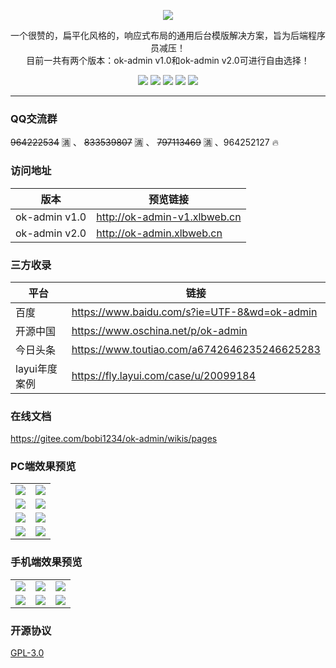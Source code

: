 <p align="center">
    <img src="https://images.gitee.com/uploads/images/2020/0104/191351_cded9f44_1152471.png"/>
    <p align="center">
        一个很赞的，扁平化风格的，响应式布局的通用后台模版解决方案，旨为后端程序员减压！
        <br/>
        目前一共有两个版本：ok-admin v1.0和ok-admin v2.0可进行自由选择！
    </p>
    <p align="center">
        <img src="https://img.shields.io/badge/layui-2.5.5-brightgreen.svg">
        <img src="https://img.shields.io/badge/zTree-3.5.40-brightgreen.svg">
        <img src="https://img.shields.io/badge/NProgress-0.2.0-brightgreen.svg">
        <img src="https://img.shields.io/badge/ECharts-2.0-brightgreen.svg">
        <img src="https://img.shields.io/badge/Animate.css-3.7.0-brightgreen.svg">
    </p>
</p>

---

### QQ交流群

~~964222534~~ 🈵️ 、 ~~833539807~~ 🈵️ 、 ~~797113469~~ 🈵️ 、964252127 🔥

### 访问地址

| 版本 | 预览链接 |
| ---- | ---- |
| ok-admin v1.0 | http://ok-admin-v1.xlbweb.cn |
| ok-admin v2.0  | http://ok-admin.xlbweb.cn |

### 三方收录

| 平台 | 链接 |
| ---- | ---- |
| 百度 | https://www.baidu.com/s?ie=UTF-8&wd=ok-admin |
| 开源中国 | https://www.oschina.net/p/ok-admin |
| 今日头条 | https://www.toutiao.com/a6742646235246625283 |
| layui年度案例 | https://fly.layui.com/case/u/20099184 |

### 在线文档

https://gitee.com/bobi1234/ok-admin/wikis/pages

### PC端效果预览

<table>
    <tr>
        <td><img src="https://images.gitee.com/uploads/images/2019/0928/133150_4f541d2e_1152471.png"/></td>
        <td><img src="https://images.gitee.com/uploads/images/2019/0928/133215_c28c2f78_1152471.png"/></td>
    </tr>
    <tr>
        <td><img src="https://images.gitee.com/uploads/images/2019/0928/133254_6bfb7575_1152471.png"/></td>
        <td><img src="https://images.gitee.com/uploads/images/2019/0928/133314_6bb0b726_1152471.png"/></td>
    </tr>
    <tr>
        <td><img src="https://images.gitee.com/uploads/images/2019/0928/133347_eb37eb95_1152471.png"/></td>
        <td><img src="https://images.gitee.com/uploads/images/2019/0928/133414_848c2992_1152471.png"/></td>
    </tr>
    <tr>
        <td><img src="https://images.gitee.com/uploads/images/2019/0928/133443_1b312757_1152471.png"/></td>
        <td><img src="https://images.gitee.com/uploads/images/2019/1219/111615_7c4b35bd_1152471.png"/></td>
    </tr>
</table>

### 手机端效果预览

<table>
    <tr>
        <td><img src="https://images.gitee.com/uploads/images/2019/0928/133918_d3f06692_1152471.png"/></td>
        <td><img src="https://images.gitee.com/uploads/images/2019/0928/133958_d693ec3d_1152471.png"/></td>
        <td><img src="https://images.gitee.com/uploads/images/2019/0928/134037_044ce556_1152471.png"/></td>
    </tr>
    <tr>
        <td><img src="https://images.gitee.com/uploads/images/2019/0928/134101_88527de9_1152471.png"/></td>
        <td><img src="https://images.gitee.com/uploads/images/2019/0928/134122_9505f727_1152471.png"/></td>
        <td><img src="https://images.gitee.com/uploads/images/2019/0928/140051_e8dc01fa_1152471.png"/></td>
    </tr>
</table>

### 开源协议

[GPL-3.0](https://github.com/bobi1234/ok-admin/blob/master/LICENSE)
